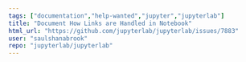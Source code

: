 ```yaml
---
tags: ["documentation","help-wanted","jupyter","jupyterlab"]
title: "Document How Links are Handled in Notebook"
html_url: "https://github.com/jupyterlab/jupyterlab/issues/7883"
user: "saulshanabrook"
repo: "jupyterlab/jupyterlab"
---
```


